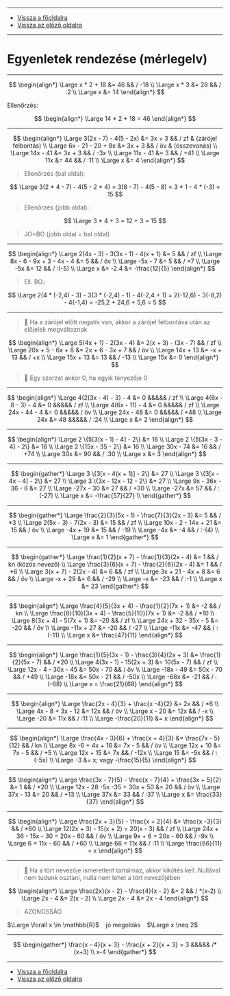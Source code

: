 
---

- [Vissza a főoldalra](../../../../README.md)
- [Vissza az előző oldalra](../matematika.md)

---

# Egyenletek rendezése (mérlegelv)

---

$$
\begin{align*}
\Large x * 2 + 18 &= 46 && / -18 \\
\Large x * 3 &= 28 && / :2 \\
\Large x &= 14
\end{align*}
$$

Ellenőrzés:

$$
\begin{align*}
\Large 14 * 2 + 18 = 46
\end{align*}
$$

---

$$
\begin{align*}
\Large 3(2x - 7) - 4(5 - 2x) &= 3x + 3 && / zf & (zárójel felbontás) \\
\Large 6x - 21 - 20 + 8x &= 3x + 3 && / öv & (összevonás) \\
\Large 14x - 41 &= 3x + 3 && / -3x \\
\Large 11x - 41 &= 3 && / +41 \\
\Large 11x &= 44 && / :11 \\
\Large x &= 4
\end{align*}
$$

> Ellenőrzés (bal oldal):

$$
\Large 3(2 * 4 - 7) - 4(5 - 2 * 4) = 3(8 - 7) - 4(5 - 8) = 3 * 1 - 4 * (-3) = 15
$$

> Ellenőrzés (jobb oldal):

$$
\Large 3 * 4 + 3 = 12 + 3 = 15
$$

> JO=BO (jobb oldal = bal oldal)

---

$$
\begin{align*}
\Large 2(4x - 3) - 3(3x - 1) - 4(x + 1) &= 5 && / zf \\
\Large 8x - 6 - 9x + 3 - 4x - 4 &= 5 && / öv \\
\Large -5x - 7 &= 5 && / +7 \\
\Large -5x &= 12 && / :(-5) \\
\Large x &= -2.4 &= -\frac{12}{5}
\end{align*}
$$

> Ell. BO.:

$$
\Large 2(4 * (-2,4) - 3) - 3(3 * (-2,4) - 1) - 4(-2,4 + 1) = 2(-12,6) - 3(-8,2) - 4(-1,4) = -25,2 + 24,6 + 5,6 = 5
$$

---

> :memo: Ha a zárójel előtt negatív van, akkor a zárójel felbontása után az előjelek megváltoznak

$$
\begin{align*}
\Large 5(4x + 1) - 2(3x - 4) &= 2(x + 3) - (3x - 7) && / zf \\
\Large 20x + 5 - 6x + 8 &= 2x + 6 - 3x + 7 && / öv \\
\Large 14x + 13 &= -x + 13 && / +x \\
\Large 15x + 13 &= 13 && / -13 \\
\Large 15x &= 0
\end{align*}
$$

> :memo: Egy szorzat akkor 0, ha egyik tényezője 0

---

$$
\begin{align*}
\Large 4(2(3x - 4) - 3) - 4 &= 0 &&&&& / zf \\
\Large 4(6x - 8 - 3) - 4 &= 0 &&&&& / zf \\
\Large 4(6x - 11) - 4 &= 0 &&&&& / zf \\
\Large 24x - 44 - 4 &= 0 &&&&& / öv \\
\Large 24x - 48 &= 0 &&&&& / +48 \\
\Large 24x &= 48 &&&&& / :24 \\
\Large x &= 2
\end{align*}
$$

---

$$
\begin{align*}
\Large 2 \{5[3(x - 1) - 4] - 2\} &= 16 \\
\Large 2 \{5[3x - 3 - 4] - 2\} &= 16 \\
\Large 2 \{15x - 35 - 2\} &= 16 \\
\Large 30x - 74 &= 16 && / +74 \\
\Large 30x &= 90 && / :30 \\
\Large x &= 3
\end{align*}
$$

---

$$
\begin{gather*}
\Large 3 \{3[x - 4(x + 1)] - 2\} &= 27 \\
\Large 3 \{3[x - 4x - 4] - 2\} &= 27 \\
\Large 3 \{3x - 12x - 12 - 2\} &= 27 \\
\Large 9x - 36x - 36 - 6 &= 27 \\
\Large -27x - 30 &= 27 && / +30 \\
\Large -27x &= 57 && / :(-27) \\
\Large x &= -\frac{57}{27} \\
\end{gather*}
$$

---

$$
\begin{gather*}
\Large \frac{2}{3}(5x - 1) - \frac{7}{3}(2x - 3) &= 5 && / *3 \\
\Large 2(5x - 3) - 7(2x - 3) &= 15 && / zf \\
\Large 10x - 2 - 14x + 21 &= 15 && / öv \\
\Large -4x + 19 &= 15 && / -19 \\
\Large -4x &= -4 && / :-(4) \\
\Large x &= 1
\end{gather*}
$$

---

$$
\begin{gather*}
\Large \frac{1}{2}(x + 7) - \frac{1}{3}(2x - 4) &= 1 && / kn (közös nevező) \\
\Large \frac{3}{6}(x + 7) - \frac{2}{6}(2x - 4) &= 1 && / *6 \\
\Large 3(x + 7) - 2(2x - 4) &= 6 && / zf \\
\Large 3x + 21 - 4x + 8 &= 6 && / öv \\
\Large -x + 29 &= 6 && / -29 \\
\Large -x &= -23 && / :-1 \\
\Large x &= 23
\end{gather*}
$$

---

$$
\begin{align*}
\Large \frac{4}{5}(3x + 4) - \frac{1}{2}(7x + 1) &= -2 && / kn \\
\Large \frac{8}{10}(3x + 4) - \frac{5}{10}(7x + 1) &= -2 && / *10 \\
\Large 8(3x + 4) - 5(7x + 1) &= -20 && / zf \\
\Large 24x + 32 - 35x - 5 &= -20 && / őv \\
\Large -11x + 27 &= -20 && / -27 \\
\Large -11x &= -47 && / :(-11) \\
\Large x &= \frac{47}{11}
\end{align*}
$$

---

$$
\begin{align*}
\Large \frac{1}{5}(3x - 1) - \frac{3}{4}(2x + 3) &= \frac{1}{2}(5x - 7) && / *20 \\
\Large 4(3x - 1) - 15(2x + 3) &= 10(5x - 7) && / zf \\
\Large 12x - 4 - 30x - 45 &= 50x - 70 && / öv \\
\Large -18x - 49 &= 50x - 70 && / +49 \\
\Large -18x &= 50x - 21 && / -50x \\
\Large -68x &= -21 && / :(-68) \\
\Large x = \frac{21}{68}
\end{align*}
$$

---

$$
\begin{align*}
\Large \frac{2x - 4}{3} + \frac{x -4}{2} &= 2x && / *6 \\
\Large 4x - 8 + 3x - 12 &= 12x && / öv \\
\Large x - 20 &= 12x && / -x \\
\Large -20 &= 11x && / :11 \\
\Large -\frac{20}{11} &= x
\end{align*}
$$

---

$$
\begin{align*}
\Large \frac{4x - 3}{6} + \frac{x + 4}{3} &= \frac{7x - 5}{12} && / kn \\
\Large 8x -6 + 4x + 16 &= 7x - 5 && / öv \\
\Large 12x + 10 &= 7x - 5 && / +5 \\
\Large 12x + 15 &= 7x && / -12x \\
\Large 15 &= -5x && / :(-5x) \\
\Large -3 &= x; vagy -\frac{15}{5}
\end{align*}
$$

---

$$
\begin{align*}
\Large \frac{3x - 7}{5} - \frac{x - 7}{4} + \frac{3x + 5}{2} &= 1 && / *20 \\
\Large 12x - 28 -5x -35 + 30x + 50 &= 20 && / öv \\
\Large 37x - 13 &= 20 && / +13 \\
\Large 37x &= 33 && / :37 \\
\Large x &= \frac{33}{37}
\end{align*}
$$

---

$$
\begin{align*}
\Large \frac{2x + 3}{5} - \frac{x + 2}{4} &= \frac{x -3}{3} && / *60 \\
\Large 12(2x + 3) - 15(x + 2) = 20(x - 3) && / zf \\
\Large 24x + 36 - 15x - 30 = 20x - 60 && / öv \\
\Large 9x + 6 = 20x - 60 && / -9x \\
\Large 6 = 11x - 60 && / +60 \\
\Large 66 = 11x && / :11 \\
\Large \frac{66}{11} = x
\end{align*}
$$

---

> :memo: Ha a tört nevezője ismeretlent tartalmaz, akkor kikötés kell. Nullával nem tudunk osztani, nulla nem lehet a tört nevezőjében

$$
\begin{align*}
\Large \frac{2x}{x - 2} - \frac{4}{x - 2} &= 2 && / *(x-2) \\
\Large 2x - 4 &= 2(x - 2) \\
\Large 2x - 4 &= 2x - 4
\end{align*}
$$

> AZONOSSÁG

$\Large \forall x \in \mathbb{R}$&nbsp;&nbsp;&nbsp; jó megoldás &nbsp;&nbsp;&nbsp;$\Large x \neq 2$

---

$$
\begin{gather*}
\frac{x - 4}{x + 3} - \frac{x + 2}{x + 3} = 3 &&&&& /*(x+3) \\
x-4
\end{gather*}
$$

<!--

> :memo: Törtvonal zárójelet helyettesít

$\frac{x -4}{x + 3} - \frac{x + 2}{x + 3} = 3 && / (x+3)

$x - 4 - x + 2 = 3(x + 3) && / zf

$x - 4 - x + 2 = 3x + 9 && / öv

$- 2 = 3x + 9 && / -9

$2x = 3x + 11$

-->

---

- [Vissza a főoldalra](../../../../README.md)
- [Vissza az előző oldalra](../matematika.md)

---